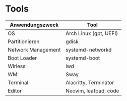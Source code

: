 # Tools
| Anwendungszweck    | Tool                   |
|--------------------|------------------------|
| OS                 | Arch Linux (gpt, UEFI) |
| Partitionieren     | gdisk                  |
| Network Management | systemd-networkd       |
| Boot Loader        | systemd-boot           |
| Wirless            | iwd                    |
| WM                 | Sway                   |
| Terminal           | Alacritty, Terminator  |
| Editor             | Neovim, leafpad, code  |
